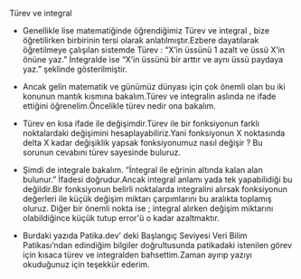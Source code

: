 Türev ve integral 

- Genellikle lise matematiğinde öğrendiğimiz Türev ve integral , bize öğretilirken birbirinin tersi olarak anlatılmıştır.Ezbere dayatılarak öğretilmeye çalışılan sistemde Türev : “X’in üssünü 1 azalt ve üssü X’in önüne yaz.” İntegralde ise “X’in üssünü bir arttır ve aynı üssü paydaya yaz.”  şeklinde gösterilmiştir. 

- Ancak gelin matematik ve günümüz dünyası için çok önemli olan bu iki konunun mantık kısmına bakalım.Türev ve integralin aslında ne ifade ettiğini öğrenelim.Öncelikle türev nedir ona bakalım.

 - Türev en kısa ifade ile değişimdir.Türev ile bir fonksiyonun farklı noktalardaki değişimini hesaplayabiliriz.Yani fonksiyonun X noktasında delta X kadar değişiklik yapsak fonksiyonumuz nasıl değişir ? Bu sorunun cevabını türev sayesinde buluruz.

- Şimdi de integrale bakalım. “İntegral ile eğrinin altında kalan alan bulunur.” İfadesi doğrudur.Ancak integral anlamı yada tek yapabilidiği bu değildir.Bir fonksiyonun belirli noktalarda integralini alırsak fonksiyonun değerleri ile küçük değişim miktarı çarpımlarını bu aralıkta toplamış oluruz. Diğer bir önemli nokta ise ; integral alırken değişim miktarını olabildiğince küçük tutup error'ü o kadar azaltmaktır.

- Burdaki yazıda Patika.dev’ deki Başlangıç Seviyesi Veri Bilim Patikası’ndan edindiğim bilgiler doğrultusunda patikadaki istenilen görev için kısaca türev ve integralden bahsettim.Zaman ayırıp yazıyı okuduğunuz için teşekkür ederim.
